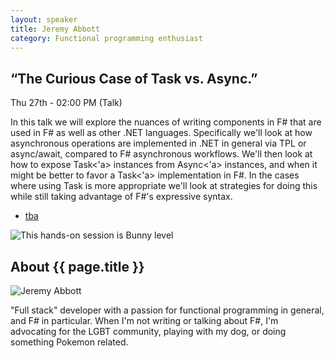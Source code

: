```yaml
---
layout: speaker
title: Jeremy Abbott
category: Functional programming enthusiast
---
```


<div class="row">
    <div class="col-md-6">
        <div class="speaker-talk">
            <div class="section-head">
                <h2 class="header-title">“The Curious Case of Task vs. Async.”</h2>
                    <p class="header-desc">Thu 27th - 02:00 PM (Talk)</p>
            </div>
            <div>
                <p>
                    In this talk we will explore the nuances of writing components in F# that are used in F# as well as other .NET languages. Specifically we'll look at how asynchronous operations are implemented in .NET in general via TPL or async/await, compared to F# asynchronous workflows. We'll then look at how to expose Task<'a> instances from Async<'a> instances, and when it might be better to favor a Task<'a> implementation in F#. In the cases where using Task is more appropriate we'll look at strategies for doing this while still taking advantage of F#'s expressive syntax.
                </p>
            </div>
            <div>
                <div class="speaker-tag">
                    <ul class="tag">
                        <li><a href="#">tba</a></li>
                    </ul>
                </div>
                <div class="talk-level">
                    <img src="{{ site.baseurl }}public/assets/animals/bunny.png" alt="This hands-on session is Bunny level" />
                </div>	
            </div>
        </div>
    </div>
</div><!-- /.row -->
<div class="row">
    <div class="col-md-12">
        <div class="speaker-about">
            <div class="section-head">
                <h2 class="header-title">About {{ page.title }}</h2>
                <p class="header-desc">
                    <a href="https://twitter.com/mrjabbott"><i class="fab fa-twitter"></i></a>
					<a href="https://github.com/jeremyabbott"><i class="fab fa-github-alt"></i></a>
					<a href="http://jeremyabbott.github.io"><i class="fas fa-rss"></i></a>
                </p>					
            </div>
            <div class="row">
                <div class="col-md-2">
                    <img src="{{ site.baseurl }}public/assets/speakers/2018/jeremy-abbott.jpg" alt="Jeremy Abbott" />
                </div>
                <div class="col-md-10">
                    <p>
                        "Full stack" developer with a passion for functional programming in general, and F# in particular. When I'm not writing or talking about F#, I'm advocating for the LGBT community, playing with my dog, or doing something Pokemon related.
                    </p>
                </div>
            </div>       
        </div>
    </div>
</div>